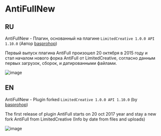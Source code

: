 # AntiFullNew

## RU
AntiFullNew - Плагин, основанный на плагине `LimitedCreative 1.0.0 API 1.10.0` (Автор [basprohop](https://github.com/Bassproshops))

Первый выпуск плагина AntiFull произошел 20 октября в 2015 году и стал началом нового форка AntiFull от LimitedCreative, согласно данным первых загрузок, сборок, и датированными файлами.

![image](https://user-images.githubusercontent.com/29034010/200227467-c45c067c-bd3f-421e-8cc8-96657bbda343.png)

## EN

AntiFullNew - Plugin forked `LimitedCreative 1.0.0 API 1.10.0` (by [basprohop](https://github.com/Bassproshops))

The first release of plugin AntiFull starts on 20 oct 2017 year and stay a new fork AntiFull from LimitedCreative (Info by date from files and uploads)

![image](https://user-images.githubusercontent.com/29034010/200228479-5e7af5c6-8516-4cc4-aa41-38d93990d07a.png)

